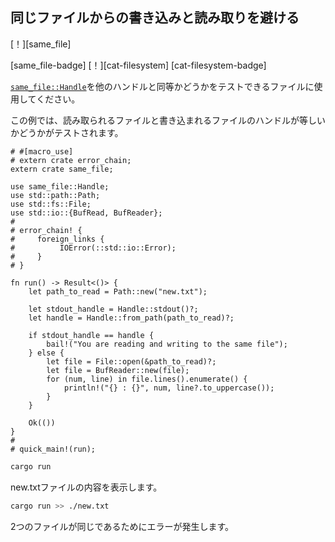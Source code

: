 ## <!--Avoid writing and reading from a same file--> 同じファイルからの書き込みと読み取りを避ける

<!--[!][same_file]-->
[！][same_file]
<!--[same_file-badge] [!][cat-filesystem]-->
[same_file-badge] [！][cat-filesystem]
[cat-filesystem-badge]
<!--Use [`same_file::Handle`] to a file that can be tested for equality with other handles.-->
[`same_file::Handle`]を他のハンドルと同等かどうかをテストできるファイルに使用してください。
<!--In this example, the handles of file to be read from and to be written to are tested for equality.-->
この例では、読み取られるファイルと書き込まれるファイルのハンドルが等しいかどうかがテストされます。

```rust,no_run
# #[macro_use]
# extern crate error_chain;
extern crate same_file;

use same_file::Handle;
use std::path::Path;
use std::fs::File;
use std::io::{BufRead, BufReader};
#
# error_chain! {
#     foreign_links {
#          IOError(::std::io::Error);
#     }
# }

fn run() -> Result<()> {
    let path_to_read = Path::new("new.txt");

    let stdout_handle = Handle::stdout()?;
    let handle = Handle::from_path(path_to_read)?;

    if stdout_handle == handle {
        bail!("You are reading and writing to the same file");
    } else {
        let file = File::open(&path_to_read)?;
        let file = BufReader::new(file);
        for (num, line) in file.lines().enumerate() {
            println!("{} : {}", num, line?.to_uppercase());
        }
    }

    Ok(())
}
#
# quick_main!(run);
```

```bash
cargo run
```
<!--displays the contents of the file new.txt.-->
new.txtファイルの内容を表示します。

```bash
cargo run >> ./new.txt
```
<!--errors because the two files are same.-->
2つのファイルが同じであるためにエラーが発生します。

[`same_file::Handle`]: https://docs.rs/same-file/*/same_file/struct.Handle.html
